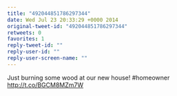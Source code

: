 ```yaml
---
title: "492044851786297344"
date: Wed Jul 23 20:33:29 +0000 2014
original-tweet-id: "492044851786297344"
retweets: 0
favorites: 1
reply-tweet-id: ""
reply-user-id: ""
reply-user-screen-name: ""
---
```

Just burning some wood at our new house! #homeowner http://t.co/BGCM8MZm7W
